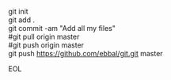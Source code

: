 git init  
git add .  
git commit -am "Add all my files"  
#git pull origin master  
#git push origin master  
git push https://github.com/ebbal/git.git master  


EOL